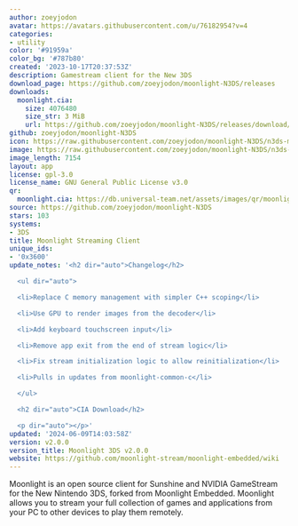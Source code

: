 ```yaml
---
author: zoeyjodon
avatar: https://avatars.githubusercontent.com/u/76182954?v=4
categories:
- utility
color: '#91959a'
color_bg: '#787b80'
created: '2023-10-17T20:37:53Z'
description: Gamestream client for the New 3DS
download_page: https://github.com/zoeyjodon/moonlight-N3DS/releases
downloads:
  moonlight.cia:
    size: 4076480
    size_str: 3 MiB
    url: https://github.com/zoeyjodon/moonlight-N3DS/releases/download/v2.0.0/moonlight.cia
github: zoeyjodon/moonlight-N3DS
icon: https://raw.githubusercontent.com/zoeyjodon/moonlight-N3DS/n3ds-main/3ds/res/ic_moonlight.png
image: https://raw.githubusercontent.com/zoeyjodon/moonlight-N3DS/n3ds-main/3ds/res/banner.png
image_length: 7154
layout: app
license: gpl-3.0
license_name: GNU General Public License v3.0
qr:
  moonlight.cia: https://db.universal-team.net/assets/images/qr/moonlight-cia.png
source: https://github.com/zoeyjodon/moonlight-N3DS
stars: 103
systems:
- 3DS
title: Moonlight Streaming Client
unique_ids:
- '0x3600'
update_notes: '<h2 dir="auto">Changelog</h2>

  <ul dir="auto">

  <li>Replace C memory management with simpler C++ scoping</li>

  <li>Use GPU to render images from the decoder</li>

  <li>Add keyboard touchscreen input</li>

  <li>Remove app exit from the end of stream logic</li>

  <li>Fix stream initialization logic to allow reinitialization</li>

  <li>Pulls in updates from moonlight-common-c</li>

  </ul>

  <h2 dir="auto">CIA Download</h2>

  <p dir="auto"></p>'
updated: '2024-06-09T14:03:58Z'
version: v2.0.0
version_title: Moonlight 3DS v2.0.0
website: https://github.com/moonlight-stream/moonlight-embedded/wiki
---
```

Moonlight is an open source client for Sunshine and NVIDIA GameStream for the New Nintendo 3DS, forked from Moonlight Embedded. Moonlight allows you to stream your full collection of games and applications from your PC to other devices to play them remotely.